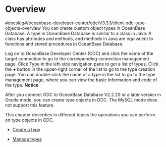 Overview 
=============================
#docslug#/oceanbase-developer-center/odc/V3.3.1/client-odc-type-objects-overview
You can create custom object types in OceanBase Database. A type in OceanBase Database is similar to a class in Java. A class has attributes and methods, and methods in Java are equivalent to functions and stored procedures in OceanBase Database. 

Log on to OceanBase Developer Center (ODC) and click the name of the target connection to go to the corresponding connection management page. Click Type in the left-side navigation pane to get a list of types. Click the **+** button in the upper-right corner of the list to go to the type creation page. You can double-click the name of a type in the list to go to the type management page, where you can view the basic information and code of the type. 
**Notice**



After you connect ODC to OceanBase Database V2.2.20 or a later version in Oracle mode, you can create type objects in ODC. The MySQL mode does not support this feature.

This chapter describes in different topics the operations you can perform on type objects in ODC.

* [Create a type](../8.client-odc-type-objects/2.client-odc-create-a-type.md)

  

* [Manage types](../8.client-odc-type-objects/3.client-odc-manage-types.md)

  



